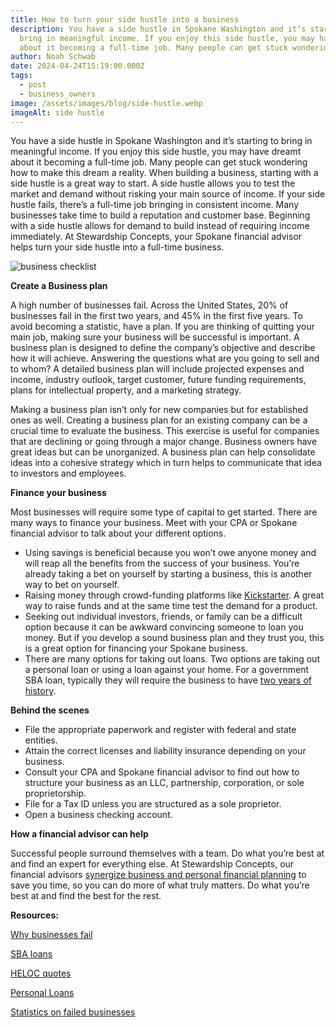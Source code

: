 ```yaml
---
title: How to turn your side hustle into a business
description: You have a side hustle in Spokane Washington and it’s starting to
  bring in meaningful income. If you enjoy this side hustle, you may have dreamt
  about it becoming a full-time job. Many people can get stuck wondering how...
author: Noah Schwab
date: 2024-04-24T15:19:00.000Z
tags:
  - post
  - business_owners
image: /assets/images/blog/side-hustle.webp
imageAlt: side hustle
---
```

You have a side hustle in Spokane Washington and it’s starting to bring in meaningful income. If you enjoy this side hustle, you may have dreamt about it becoming a full-time job. Many people can get stuck wondering how to make this dream a reality. When building a business, starting with a side hustle is a great way to start. A side hustle allows you to test the market and demand without risking your main source of income. If your side hustle fails, there’s a full-time job bringing in consistent income. Many businesses take time to build a reputation and customer base. Beginning with a side hustle allows for demand to build instead of requiring income immediately. At Stewardship Concepts, your Spokane financial advisor helps turn your side hustle into a full-time business.

![business checklist](/assets/images/blog/business-plan-checklist.webp "business checklist")

**Create a Business plan**

A high number of businesses fail. Across the United States, 20% of businesses fail in the first two years, and 45% in the first five years. To avoid becoming a statistic, have a plan. If you are thinking of quitting your main job, making sure your business will be successful is important. A business plan is designed to define the company’s objective and describe how it will achieve. Answering the questions what are you going to sell and to whom? A detailed business plan will include projected expenses and income, industry outlook, target customer, future funding requirements, plans for intellectual property, and a marketing strategy. 

Making a business plan isn’t only for new companies but for established ones as well. Creating a business plan for an existing company can be a crucial time to evaluate the business. This exercise is useful for companies that are declining or going through a major change. Business owners have great ideas but can be unorganized. A business plan can help consolidate ideas into a cohesive strategy which in turn helps to communicate that idea to investors and employees.

**Finance your business**

Most businesses will require some type of capital to get started. There are many ways to finance your business. Meet with your CPA or Spokane financial advisor to talk about your different options.

* Using savings is beneficial because you won’t owe anyone money and will reap all the benefits from the success of your business. You’re already taking a bet on yourself by starting a business, this is another way to bet on yourself.
* Raising money through crowd-funding platforms like [Kickstarter](https://www.kickstarter.com/). A great way to raise funds and at the same time test the demand for a product.
* Seeking out individual investors, friends, or family can be a difficult option because it can be awkward convincing someone to loan you money. But if you develop a sound business plan and they trust you, this is a great option for financing your Spokane business.
* There are many options for taking out loans. Two options are taking out a personal loan or using a loan against your home. For a government SBA loan, typically they will require the business to have [two years of history](https://www.nerdwallet.com/article/small-business/sba-startup-loans).

**Behind the scenes**

* File the appropriate paperwork and register with federal and state entities.
* Attain the correct licenses and liability insurance depending on your business. 
* Consult your CPA and Spokane financial advisor to find out how to structure your business as an LLC, partnership, corporation, or sole proprietorship.
* File for a Tax ID unless you are structured as a sole proprietor.
* Open a business checking account.

**How a financial advisor can help**

Successful people surround themselves with a team. Do what you’re best at and find an expert for everything else. At Stewardship Concepts, our financial advisors [synergize business and personal financial planning](https://scfinancials.com/business_owners/) to save you time, so you can do more of what truly matters. Do what you’re best at and find the best for the rest. 

**Resources:**

[Why businesses fail](https://www.investopedia.com/financial-edge/1010/top-6-reasons-new-businesses-fail.aspx)

[SBA loans](https://www.nerdwallet.com/article/small-business/sba-startup-loans)

[HELOC quotes](https://www.nerdwallet.com/mortgages/heloc-rates)

[Personal Loans](https://www.nerdwallet.com/best/loans/personal-loans/personal-loan-interest-rates)

[Statistics on failed businesses](https://www.bls.gov/bdm/us_age_naics_00_table7.txt)
